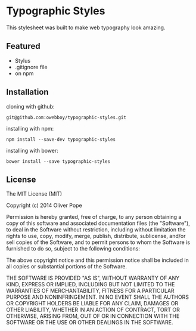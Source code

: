 # Typographic Styles

This stylesheet was built to make web typography look amazing.

## Featured

- Stylus
- .gitignore file
- on npm

## Installation

cloning with github:

`git@github.com:owebboy/typographic-styles.git`

installing with npm:

`npm install --save-dev typographic-styles`

installing with bower:

`bower install --save typographic-styles`

## License
The MIT License (MIT)

Copyright (c) 2014 Oliver Pope

Permission is hereby granted, free of charge, to any person obtaining a copy
of this software and associated documentation files (the "Software"), to deal
in the Software without restriction, including without limitation the rights
to use, copy, modify, merge, publish, distribute, sublicense, and/or sell
copies of the Software, and to permit persons to whom the Software is
furnished to do so, subject to the following conditions:

The above copyright notice and this permission notice shall be included in
all copies or substantial portions of the Software.

THE SOFTWARE IS PROVIDED "AS IS", WITHOUT WARRANTY OF ANY KIND, EXPRESS OR
IMPLIED, INCLUDING BUT NOT LIMITED TO THE WARRANTIES OF MERCHANTABILITY,
FITNESS FOR A PARTICULAR PURPOSE AND NONINFRINGEMENT. IN NO EVENT SHALL THE
AUTHORS OR COPYRIGHT HOLDERS BE LIABLE FOR ANY CLAIM, DAMAGES OR OTHER
LIABILITY, WHETHER IN AN ACTION OF CONTRACT, TORT OR OTHERWISE, ARISING FROM,
OUT OF OR IN CONNECTION WITH THE SOFTWARE OR THE USE OR OTHER DEALINGS IN
THE SOFTWARE.